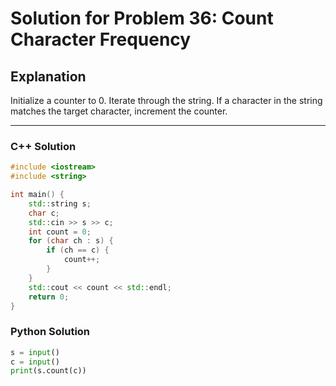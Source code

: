 # Solution for Problem 36: Count Character Frequency

## Explanation
Initialize a counter to 0. Iterate through the string. If a character in the string matches the target character, increment the counter.

---

### C++ Solution
```cpp
#include <iostream>
#include <string>

int main() {
    std::string s;
    char c;
    std::cin >> s >> c;
    int count = 0;
    for (char ch : s) {
        if (ch == c) {
            count++;
        }
    }
    std::cout << count << std::endl;
    return 0;
}
```

### Python Solution
```python
s = input()
c = input()
print(s.count(c))
```
